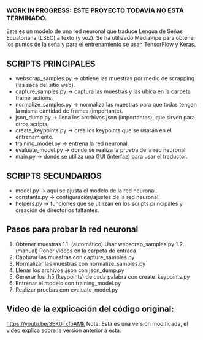 ### WORK IN PROGRESS: ESTE PROYECTO TODAVÍA NO ESTÁ TERMINADO.

Este es un modelo de una red neuronal que traduce Lengua de Señas Ecuatoriana (LSEC) a texto (y voz). Se ha utilizado MediaPipe para obtener los puntos de la seña y para el entrenamiento se usan TensorFlow y Keras.

## SCRIPTS PRINCIPALES
- webscrap_samples.py → obtiene las muestras por medio de scrapping (las saca del sitio web).
- capture_samples.py → captura las muestras y las ubica en la carpeta frame_actions.
- normalize_samples.py → normaliza las muestras para que todas tengan la misma cantidad de frames (importante).
- json_dump.py → llena los arcrhivos json (importantes), que sirven para otros scripts.
- create_keypoints.py → crea los keypoints que se usarán en el entrenamiento.
- training_model.py → entrena la red neuronal.
- evaluate_model.py → donde se realiza la prueba de la red neuronal.
- main.py → donde se utiliza una GUI (interfaz) para usar el traductor.

## SCRIPTS SECUNDARIOS
- model.py → aquí se ajusta el modelo de la red neuronal.
- constants.py → configuración/ajustes de la red neuronal.
- helpers.py → funciones que se utilizan en los scripts principales y creación de directorios faltantes.

## Pasos para probar la red neuronal
1. Obtener muestras
   1.1. (automático) Usar webscrap_samples.py
   1.2. (manual) Poner videos en la carpeta de entrada
3. Capturar las muestras con capture_samples.py
4. Normalizar las muestras con normalize_samples.py
5. Llenar los archivos .json con json_dump.py
6. Generar los .h5 (keypoints) de cada palabra con create_keypoints.py
7. Entrenar el modelo con training_model.py
8. Realizar pruebas con evaluate_model.py

## Video de la explicación del código original:
https://youtu.be/3EK0TxfoAMk
Nota: Esta es una versión modificada, el video explica sobre la versión anterior a esta.
